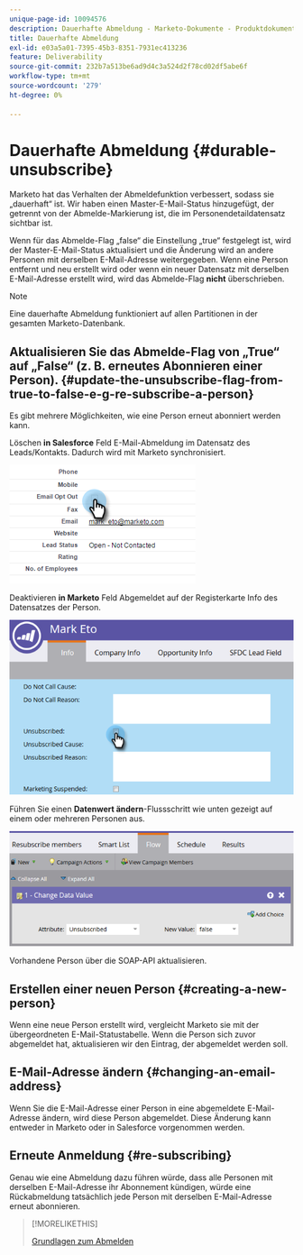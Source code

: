 ```yaml
---
unique-page-id: 10094576
description: Dauerhafte Abmeldung - Marketo-Dokumente - Produktdokumentation
title: Dauerhafte Abmeldung
exl-id: e03a5a01-7395-45b3-8351-7931ec413236
feature: Deliverability
source-git-commit: 232b7a513be6ad9d4c3a524d2f78cd02df5abe6f
workflow-type: tm+mt
source-wordcount: '279'
ht-degree: 0%

---
```


# Dauerhafte Abmeldung {#durable-unsubscribe}

Marketo hat das Verhalten der Abmeldefunktion verbessert, sodass sie „dauerhaft“ ist. Wir haben einen Master-E-Mail-Status hinzugefügt, der getrennt von der Abmelde-Markierung ist, die im Personendetaildatensatz sichtbar ist.

Wenn für das Abmelde-Flag „false“ die Einstellung „true“ festgelegt ist, wird der Master-E-Mail-Status aktualisiert und die Änderung wird an andere Personen mit derselben E-Mail-Adresse weitergegeben. Wenn eine Person entfernt und neu erstellt wird oder wenn ein neuer Datensatz mit derselben E-Mail-Adresse erstellt wird, wird das Abmelde-Flag **nicht** überschrieben.

>[!NOTE]
>
>Eine dauerhafte Abmeldung funktioniert auf allen Partitionen in der gesamten Marketo-Datenbank.

## Aktualisieren Sie das Abmelde-Flag von „True“ auf „False“ (z. B. erneutes Abonnieren einer Person). {#update-the-unsubscribe-flag-from-true-to-false-e-g-re-subscribe-a-person}

Es gibt mehrere Möglichkeiten, wie eine Person erneut abonniert werden kann.

Löschen **in Salesforce** Feld E-Mail-Abmeldung im Datensatz des Leads/Kontakts. Dadurch wird mit Marketo synchronisiert.

![](assets/one.png)

Deaktivieren **in Marketo** Feld Abgemeldet auf der Registerkarte Info des Datensatzes der Person.

![](assets/two.png)

Führen Sie einen **Datenwert ändern**-Flussschritt wie unten gezeigt auf einem oder mehreren Personen aus.

![](assets/three.png)

Vorhandene Person über die SOAP-API aktualisieren.

## Erstellen einer neuen Person {#creating-a-new-person}

Wenn eine neue Person erstellt wird, vergleicht Marketo sie mit der übergeordneten E-Mail-Statustabelle. Wenn die Person sich zuvor abgemeldet hat, aktualisieren wir den Eintrag, der abgemeldet werden soll.

## E-Mail-Adresse ändern {#changing-an-email-address}

Wenn Sie die E-Mail-Adresse einer Person in eine abgemeldete E-Mail-Adresse ändern, wird diese Person abgemeldet. Diese Änderung kann entweder in Marketo oder in Salesforce vorgenommen werden.

## Erneute Anmeldung {#re-subscribing}

Genau wie eine Abmeldung dazu führen würde, dass alle Personen mit derselben E-Mail-Adresse ihr Abonnement kündigen, würde eine Rückabmeldung tatsächlich jede Person mit derselben E-Mail-Adresse erneut abonnieren.

>[!MORELIKETHIS]
>
>[Grundlagen zum Abmelden](/help/marketo/product-docs/email-marketing/deliverability/understanding-unsubscribe.md)
